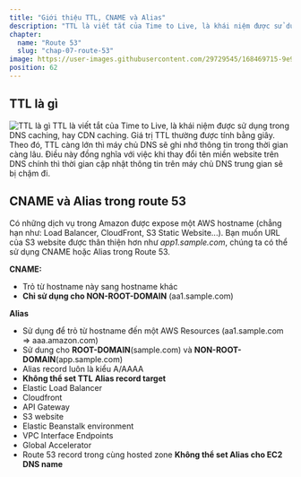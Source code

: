 ```yaml
---
title: "Giới thiệu TTL, CNAME và Alias"
description: "TTL là viết tắt của Time to Live, là khái niệm được sử dụng trong DNS caching, hay CDN caching. Giá trị TTL thường được tính bằng giây. Theo đó, TTL càng lớn thì máy chủ DNS sẽ ghi nhớ thông tin trong thời gian càng lâu. Điều này đồng nghĩa với việc khi thay đổi tên miền website trên DNS chính thì thời gian cập nhật thông tin trên máy chủ DNS trung gian sẽ bị chậm đi."
chapter:
  name: "Route 53"
  slug: "chap-07-route-53"
image: https://user-images.githubusercontent.com/29729545/168469715-9e9dc7ee-d839-4e1d-9abd-66636ce1e399.png
position: 62
---
```


## TTL là gì

![TTL là gì](https://user-images.githubusercontent.com/29729545/168469715-9e9dc7ee-d839-4e1d-9abd-66636ce1e399.png)
TTL là viết tắt của Time to Live, là khái niệm được sử dụng trong DNS caching, hay CDN caching. Giá trị TTL thường được tính bằng giây. Theo đó, TTL càng lớn thì máy chủ DNS sẽ ghi nhớ thông tin trong thời gian càng lâu. Điều này đồng nghĩa với việc khi thay đổi tên miền website trên DNS chính thì thời gian cập nhật thông tin trên máy chủ DNS trung gian sẽ bị chậm đi.

## CNAME và Alias trong route 53

Có những dịch vụ trong Amazon được expose một AWS hostname (chẳng hạn như: Load Balancer, CloudFront, S3 Static Website...). Bạn muốn URL của S3 website được thân thiện hơn như _app1.sample.com_, chúng ta có thể sử dụng CNAME hoặc Alias trong Route 53.

**CNAME:**

- Trỏ từ hostname này sang hostname khác
- **Chỉ sử dụng cho NON-ROOT-DOMAIN** (aa1.sample.com)

**Alias**

- Sử dụng để trỏ từ hostname đến một AWS Resources (aa1.sample.com => aaa.amazon.com)
- Sử dung cho **ROOT-DOMAIN**(sample.com) và **NON-ROOT-DOMAIN**(app.sample.com)
- Alias record luôn là kiểu A/AAAA
- **Không thể set TTL** **Alias record target**
- Elastic Load Balancer
- Cloudfront
- API Gateway
- S3 website
- Elastic Beanstalk environment
- VPC Interface Endpoints
- Global Accelerator
- Route 53 record trong cùng hosted zone **Không thể set Alias cho EC2 DNS name**
